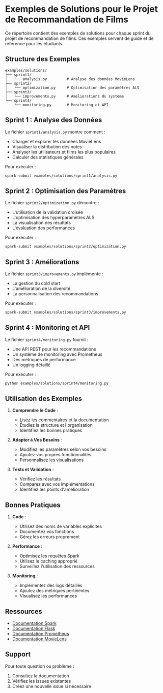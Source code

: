 # Exemples de Solutions pour le Projet de Recommandation de Films

Ce répertoire contient des exemples de solutions pour chaque sprint du projet de recommandation de films. Ces exemples servent de guide et de référence pour les étudiants.

## Structure des Exemples

```
examples/solutions/
├── sprint1/
│   └── analysis.py         # Analyse des données MovieLens
├── sprint2/
│   └── optimization.py     # Optimisation des paramètres ALS
├── sprint3/
│   └── improvements.py     # Améliorations du système
└── sprint4/
    └── monitoring.py       # Monitoring et API
```

## Sprint 1 : Analyse des Données

Le fichier `sprint1/analysis.py` montre comment :
- Charger et explorer les données MovieLens
- Visualiser la distribution des notes
- Analyser les utilisateurs et films les plus populaires
- Calculer des statistiques générales

Pour exécuter :
```bash
spark-submit examples/solutions/sprint1/analysis.py
```

## Sprint 2 : Optimisation des Paramètres

Le fichier `sprint2/optimization.py` démontre :
- L'utilisation de la validation croisée
- L'optimisation des hyperparamètres ALS
- La visualisation des résultats
- L'évaluation des performances

Pour exécuter :
```bash
spark-submit examples/solutions/sprint2/optimization.py
```

## Sprint 3 : Améliorations

Le fichier `sprint3/improvements.py` implémente :
- La gestion du cold start
- L'amélioration de la diversité
- La personnalisation des recommandations

Pour exécuter :
```bash
spark-submit examples/solutions/sprint3/improvements.py
```

## Sprint 4 : Monitoring et API

Le fichier `sprint4/monitoring.py` fournit :
- Une API REST pour les recommandations
- Un système de monitoring avec Prometheus
- Des métriques de performance
- Un logging détaillé

Pour exécuter :
```bash
python examples/solutions/sprint4/monitoring.py
```

## Utilisation des Exemples

1. **Comprendre le Code** :
   - Lisez les commentaires et la documentation
   - Étudiez la structure et l'organisation
   - Identifiez les bonnes pratiques

2. **Adapter à Vos Besoins** :
   - Modifiez les paramètres selon vos besoins
   - Ajoutez vos propres fonctionnalités
   - Personnalisez les visualisations

3. **Tests et Validation** :
   - Vérifiez les résultats
   - Comparez avec vos implémentations
   - Identifiez les points d'amélioration

## Bonnes Pratiques

1. **Code** :
   - Utilisez des noms de variables explicites
   - Documentez vos fonctions
   - Gérez les erreurs proprement

2. **Performance** :
   - Optimisez les requêtes Spark
   - Utilisez le caching approprié
   - Surveillez l'utilisation des ressources

3. **Monitoring** :
   - Implémentez des logs détaillés
   - Ajoutez des métriques pertinentes
   - Visualisez les performances

## Ressources

- [Documentation Spark](https://spark.apache.org/docs/latest/)
- [Documentation Flask](https://flask.palletsprojects.com/)
- [Documentation Prometheus](https://prometheus.io/docs/)
- [Documentation MovieLens](https://grouplens.org/datasets/movielens/)

## Support

Pour toute question ou problème :
1. Consultez la documentation
2. Vérifiez les issues existantes
3. Créez une nouvelle issue si nécessaire 